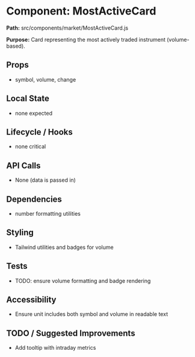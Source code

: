 # Component: MostActiveCard
**Path:** src/components/market/MostActiveCard.js

**Purpose:** Card representing the most actively traded instrument (volume-based).

## Props
- symbol, volume, change

## Local State
- none expected

## Lifecycle / Hooks
- none critical

## API Calls
- None (data is passed in)

## Dependencies
- number formatting utilities

## Styling
- Tailwind utilities and badges for volume

## Tests
- TODO: ensure volume formatting and badge rendering

## Accessibility
- Ensure unit includes both symbol and volume in readable text

## TODO / Suggested Improvements
- Add tooltip with intraday metrics
